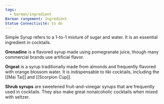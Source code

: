 ```yaml
---
tags:
  - barman/ingredient
Barman rangement: Ingrédient
Statue Connectivité: to do
---
```

Simple Syrup refers to a 1-to-1 mixture of sugar and water. It is an essential
ingredient in cocktails.



**Grenadine** is a flavored syrup made using pomegranate juice, though many
commercial brands use artificial flavor.


**Orgeat** is a syrup traditionally made from almonds and frequently flavored
with orange blossom water. It is indispensable to tiki cocktails, including the
[[Mai Tai]] and [[Scorpion Cup]].


**Shrub syrups** are sweetened fruit-and-vinegar syrups that are frequently used in cocktails. They also make great
nonalcoholic cocktails when mixed with seltzer.